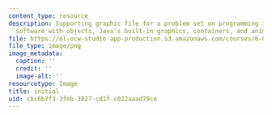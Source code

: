 ```yaml
---
content_type: resource
description: Supporting graphic file for a problem set on programming in Java, building
  software with objects, Java's built-in graphics, containers, and animation.
file: https://ol-ocw-studio-app-production.s3.amazonaws.com/courses/6-092-introduction-to-programming-in-java-january-iap-2010/cbc6b7f33feb3027cd1fc022aaad79ce_initial.png
file_type: image/png
image_metadata:
  caption: ''
  credit: ''
  image-alt: ''
resourcetype: Image
title: initial
uid: cbc6b7f3-3feb-3027-cd1f-c022aaad79ce
---
```

